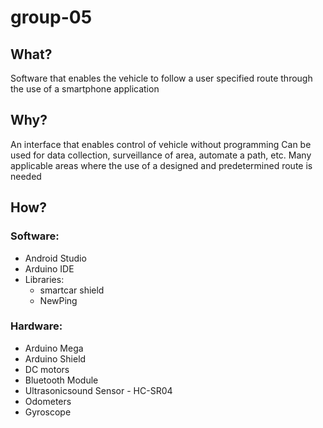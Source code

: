 # group-05

## What?
Software that enables the vehicle to follow a user specified route through the use of a smartphone application

## Why?
An interface that enables control of vehicle without programming
Can be used for data collection, surveillance of area, automate a path, etc. 
Many applicable areas where the use of a designed and predetermined route is needed

## How?
### Software:
* Android Studio
* Arduino IDE
* Libraries:
  * smartcar shield
  * NewPing

### Hardware:
* Arduino Mega
* Arduino Shield
* DC motors
* Bluetooth Module
* Ultrasonicsound Sensor - HC-SR04
* Odometers
* Gyroscope
